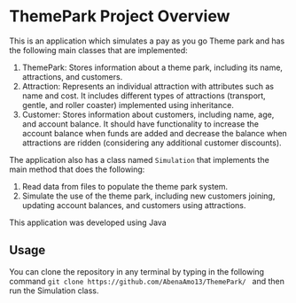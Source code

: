 # ThemePark Project Overview
This is an application which simulates a pay as you go Theme park and has the following main classes that are implemented:
1. ThemePark: Stores information about a theme park, including its name, attractions, and customers.
2. Attraction: Represents an individual attraction with attributes such as name and cost. It includes different types of attractions (transport, gentle, and roller coaster) implemented using inheritance.
3. Customer: Stores information about customers, including name, age, and account balance. It should have functionality to increase the account balance when funds are added and decrease the balance when attractions are ridden (considering any additional customer discounts).

The application also has a class named `Simulation` that implements the main method that does the following: 
1. Read data from files to populate the theme park system.
2. Simulate the use of the theme park, including new customers joining, updating account balances, and customers using attractions.

This application was developed using Java

## Usage
You can clone the repository in any terminal by typing in the following command 
`git clone https://github.com/AbenaAmo13/ThemePark/ ` and then run the Simulation class. 



